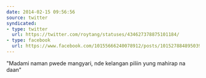 ```yaml
---
date: 2014-02-15 09:56:56
source: twitter
syndicated:
- type: twitter
  url: https://twitter.com/roytang/statuses/434627378875101184/
- type: facebook
  url: https://www.facebook.com/10155666240078912/posts/10152788489503912
---
```


"Madami naman pwede mangyari, nde kelangan piliin yung mahirap na daan"